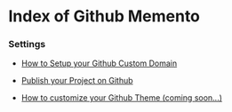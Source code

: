
# Index of Github Memento


### Settings

- [How to Setup your Github Custom Domain](./github.custom.domain)
                        
- [Publish your Project on Github](./publish.github.project)
                        
- [How to customize your Github Theme (coming soon...)](#)
                        
